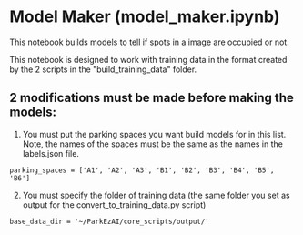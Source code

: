 # Model Maker (model_maker.ipynb)

This notebook builds models to tell if spots in a image are occupied or not.

This notebook is designed to work with training data in the format created by the 2 scripts in the "build_training_data" folder.

## 2 modifications must be made before making the models:

1. You must put the parking spaces you want build models for in this list. Note, the names of the spaces must be the same as the names in the labels.json file.
```
parking_spaces = ['A1', 'A2', 'A3', 'B1', 'B2', 'B3', 'B4', 'B5', 'B6']
```
2. You must specify the folder of training data (the same folder you set as output for the convert_to_training_data.py script)
```
base_data_dir = '~/ParkEzAI/core_scripts/output/'
```